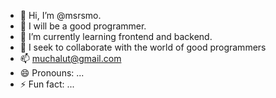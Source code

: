 - 👋 Hi, I’m @msrsmo.
- 👀 I will be a good programmer.
- 🌱 I’m currently learning frontend and backend.
- 💞️ I seek to collaborate with the world of good programmers
- 📫 muchalut@gmail.com
- 😄 Pronouns: ...
- ⚡ Fun fact: ...

<!---
Muchaluta/Muchaluta is a ✨ special ✨ repository because its `README.md` (this file) appears on your GitHub profile.
You can click the Preview link to take a look at your changes.
--->
